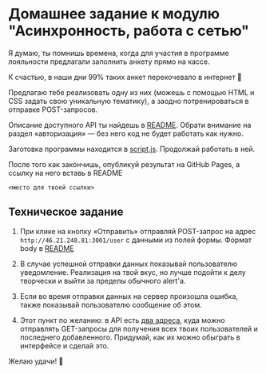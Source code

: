 # Домашнее задание к модулю "Асинхронность, работа с сетью"

Я думаю, ты помнишь времена, когда для участия в программе лояльности предлагали заполнить анкету прямо на кассе.

К счастью, в наши дни 99% таких анкет перекочевало в интернет 🌚

Предлагаю тебе реализовать одну из них (можешь с помощью HTML и CSS задать свою уникальную тематику), а заодно потренироваться в отправке POST-запросов.

Описание доступного API ты найдешь в [README](https://github.com/CodegirlSchool/rest-tasks). Обрати внимание на раздел «авторизация» — без него код не будет работать как нужно.

Заготовка программы находится в [script.js](./script.js). Продолжай работать в ней.

После того как закончишь, опубликуй результат на GitHub Pages, а ссылку на него вставь в README

```
<место для твоей ссылки>
```

## Техническое задание

1. При клике на кнопку «Отправить» отправляй POST-запрос на адрес `http://46.21.248.81:3001/user` с данными из полей формы. Формат body в [README](https://github.com/CodegirlSchool/rest-tasks)

2. В случае успешной отправки данных показывай пользователю уведомление. Реализация на твой вкус, но лучше подойти к делу творчески и выйти за пределы обычного alert'a.

3. Если во время отправки данных на сервер произошла ошибка, также показывай пользователю сообщение об этом.

4. Этот пункт по желанию: в API есть [два адреса](shorturl.at/fgjku), куда можно отправлять GET-запросы для получения всех твоих пользователей и последнего добавленного. Придумай, как их можно обыграть в интерфейсе и сделай это.

Желаю удачи! 🥰
